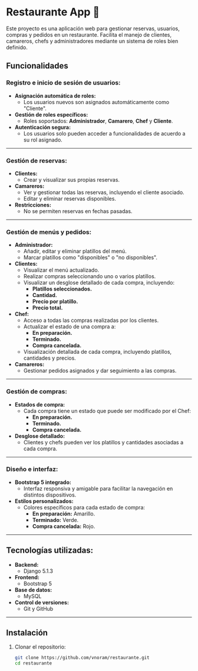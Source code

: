 
# Restaurante App 🍴

Este proyecto es una aplicación web para gestionar reservas, usuarios, compras y pedidos en un restaurante. Facilita el manejo de clientes, camareros, chefs y administradores mediante un sistema de roles bien definido.

## Funcionalidades

### Registro e inicio de sesión de usuarios:
- **Asignación automática de roles:** 
  - Los usuarios nuevos son asignados automáticamente como "Cliente".
- **Gestión de roles específicos:** 
  - Roles soportados: **Administrador**, **Camarero**, **Chef** y **Cliente**.
- **Autenticación segura:** 
  - Los usuarios solo pueden acceder a funcionalidades de acuerdo a su rol asignado.

---

### Gestión de reservas:
- **Clientes:**
  - Crear y visualizar sus propias reservas.
- **Camareros:**
  - Ver y gestionar todas las reservas, incluyendo el cliente asociado.
  - Editar y eliminar reservas disponibles.
- **Restricciones:**
  - No se permiten reservas en fechas pasadas.

---

### Gestión de menús y pedidos:
- **Administrador:**
  - Añadir, editar y eliminar platillos del menú.
  - Marcar platillos como "disponibles" o "no disponibles".
- **Clientes:**
  - Visualizar el menú actualizado.
  - Realizar compras seleccionando uno o varios platillos.
  - Visualizar un desglose detallado de cada compra, incluyendo:
    - **Platillos seleccionados.**
    - **Cantidad.**
    - **Precio por platillo.**
    - **Precio total.**
- **Chef:**
  - Acceso a todas las compras realizadas por los clientes.
  - Actualizar el estado de una compra a:
    - **En preparación.**
    - **Terminado.**
    - **Compra cancelada.**
  - Visualización detallada de cada compra, incluyendo platillos, cantidades y precios.
- **Camareros:**
  - Gestionar pedidos asignados y dar seguimiento a las compras.

---

### Gestión de compras:
- **Estados de compra:**
  - Cada compra tiene un estado que puede ser modificado por el Chef:
    - **En preparación.**
    - **Terminado.**
    - **Compra cancelada.**
- **Desglose detallado:**
  - Clientes y chefs pueden ver los platillos y cantidades asociadas a cada compra.

---

### Diseño e interfaz:
- **Bootstrap 5 integrado:**
  - Interfaz responsiva y amigable para facilitar la navegación en distintos dispositivos.
- **Estilos personalizados:**
  - Colores específicos para cada estado de compra:
    - **En preparación:** Amarillo.
    - **Terminado:** Verde.
    - **Compra cancelada:** Rojo.

---

## Tecnologías utilizadas:
- **Backend:**
  - Django 5.1.3
- **Frontend:**
  - Bootstrap 5
- **Base de datos:**
  - MySQL
- **Control de versiones:**
  - Git y GitHub

---

## Instalación
1. Clonar el repositorio:
   ```bash
   git clone https://github.com/vnoram/restaurante.git
   cd restaurante